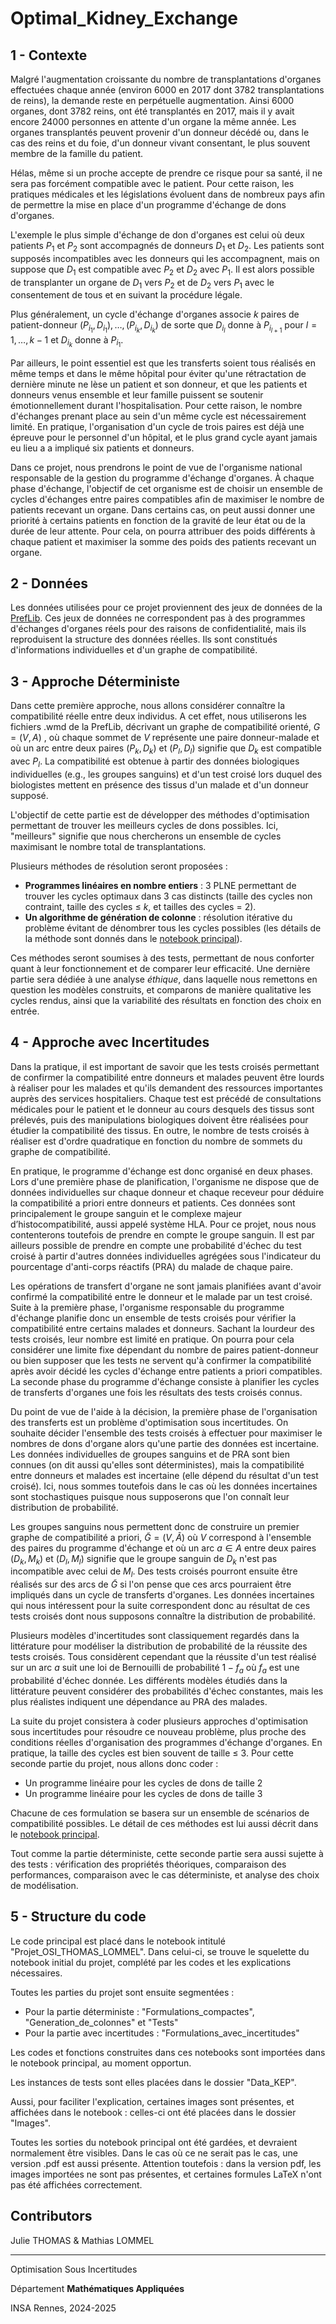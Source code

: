 # Optimal_Kidney_Exchange

## 1 - Contexte

Malgré l'augmentation croissante du nombre de transplantations d'organes effectuées chaque année (environ 6000 en 2017 dont 3782 transplantations de reins), la demande reste en perpétuelle augmentation. Ainsi 6000 organes, dont 3782 reins, ont été transplantés en 2017, mais il y avait encore 24000 personnes en attente d'un organe la même année. Les organes transplantés peuvent provenir d'un donneur décédé ou, dans le cas des reins et du foie, d'un donneur vivant consentant, le plus souvent membre de la famille du patient. 

Hélas, même si un proche accepte de prendre ce risque pour sa santé, il ne sera pas forcément compatible avec le patient. Pour cette raison, les pratiques médicales et les législations évoluent dans de nombreux pays afin de permettre la mise en place d'un programme d'échange de dons d'organes. 

L'exemple le plus simple d'échange de don d'organes est celui où deux patients $P_1$ et $P_2$ sont accompagnés de donneurs $D_1$ et $D_2$. Les patients sont supposés incompatibles avec les donneurs qui les accompagnent, mais on suppose que $D_1$ est compatible avec $P_2$ et $D_2$ avec $P_1$. Il est alors possible de transplanter un organe de $D_1$ vers $P_2$ et de $D_2$ vers $P_1$ avec le consentement de tous et en suivant la procédure légale.

Plus généralement, un cycle d'échange d'organes associe $k$ paires de patient-donneur $(P_{i_1},D_{i_1}) ,\dots ,(P_{i_k}, D_{i_k})$ de sorte que $D_{i_l}$ donne à $P_{i_{l+1}}$ pour $l=1 , \dots , k−1$ et $D_{i_k}$ donne à $P_{i_1}$. 

Par ailleurs, le point essentiel est que les transferts soient tous réalisés en même temps et dans le même hôpital pour éviter qu'une rétractation de dernière minute ne lèse un patient et son donneur, et que les patients et donneurs venus ensemble et leur famille puissent se soutenir émotionnellement durant l'hospitalisation. Pour cette raison, le nombre d'échanges prenant place au sein d'un même cycle est nécessairement limité. En pratique, l'organisation d'un cycle de trois paires est déjà une épreuve pour le personnel d'un hôpital, et le plus grand cycle ayant jamais eu lieu a a impliqué six patients et donneurs.

Dans ce projet, nous prendrons le point de vue de l'organisme national responsable de la gestion du programme d'échange d'organes. À chaque phase d'échange, l'objectif de cet organisme est de choisir un ensemble de cycles d'échanges entre paires compatibles afin de maximiser le nombre de patients recevant un organe. Dans certains cas, on peut aussi donner une priorité à certains patients en fonction de la gravité de leur état ou de la durée de leur attente. Pour cela, on pourra attribuer des poids différents à chaque patient et maximiser la somme des poids des patients recevant un organe.

## 2 - Données

Les données utilisées pour ce projet proviennent des jeux de données de la [PrefLib](https://preflib.github.io/PrefLib-Jekyll/dataset/00036). Ces jeux de données ne correspondent pas à des programmes d'échanges d'organes réels pour des raisons de confidentialité, mais ils reproduisent la structure des données réelles. Ils sont constitués d'informations individuelles et d'un graphe de compatibilité. 

## 3 - Approche Déterministe

Dans cette première approche, nous allons considérer connaître la compatibilité réelle entre deux individus. A cet effet, nous utiliserons les fichiers .wmd de la PrefLib, décrivant un graphe de compatibilité orienté, $G=(V , A)$ , où chaque sommet de $V$ représente une paire donneur-malade et où un arc entre deux paires $( P_k , D_k )$ et $( P_l , D_l )$ signifie que $D_k$ est compatible avec $P_l$. La compatibilité est obtenue à partir des données biologiques individuelles (e.g., les groupes sanguins) et d'un test croisé lors duquel des biologistes mettent en présence des tissus d'un malade et d'un donneur supposé.

L'objectif de cette partie est de développer des méthodes d'optimisation permettant de trouver les meilleurs cycles de dons possibles. Ici, "meilleurs" signifie que nous chercherons un ensemble de cycles maximisant le nombre total de transplantations. 

Plusieurs méthodes de résolution seront proposées :
- **Programmes linéaires en nombre entiers** : 3 PLNE permettant de trouver les cycles optimaux dans 3 cas distincts (taille des cycles non contraint, taille des cycles $\le$ $k$, et tailles des cycles $=$ $2$).
- **Un algorithme de génération de colonne** : résolution itérative du problème évitant de dénombrer tous les cycles possibles (les détails de la méthode sont donnés dans le [notebook principal](https://github.com/mathlommel/Optimal_Kidney_Exchange/blob/main/Projet_OSI_THOMAS_LOMMEL.ipynb)).

Ces méthodes seront soumises à des tests, permettant de nous conforter quant à leur fonctionnement et de comparer leur efficacité. Une dernière partie sera dédiée à une analyse *éthique*, dans laquelle nous remettons en question les modèles construits, et comparons de manière qualitative les cycles rendus, ainsi que la variabilité des résultats en fonction des choix en entrée.

## 4 - Approche avec Incertitudes

Dans la pratique, il est important de savoir que les tests croisés permettant de confirmer la compatibilité entre donneurs et malades peuvent être lourds à réaliser pour les malades et qu'ils demandent des ressources importantes auprès des services hospitaliers. Chaque test est précédé de consultations médicales pour le patient et le donneur au cours desquels des tissus sont prélevés, puis des manipulations biologiques doivent être réalisées pour étudier la compatibilité des tissus. En outre, le nombre de tests croisés à réaliser est d'ordre quadratique en fonction du nombre de sommets du graphe de compatibilité.

En pratique, le programme d'échange est donc organisé en deux phases. Lors d'une première phase de planification, l'organisme ne dispose que de données individuelles sur chaque donneur et chaque receveur pour déduire la compatibilité a priori entre donneurs et patients. Ces données sont principalement le groupe sanguin et le complexe majeur d’histocompatibilité, aussi appelé système HLA. Pour ce projet, nous nous contenterons toutefois de prendre en compte le groupe sanguin. Il est par ailleurs possible de prendre en compte une probabilité d'échec du test croisé à partir d'autres données individuelles agrégées sous l'indicateur du pourcentage d'anti-corps réactifs (PRA) du malade de chaque paire.

Les opérations de transfert d'organe ne sont jamais planifiées avant d'avoir confirmé la compatibilité entre le donneur et le malade par un test croisé. Suite à la première phase, l'organisme responsable du programme d'échange planifie donc un ensemble de tests croisés pour vérifier la compatibilité entre certains malades et donneurs. Sachant la lourdeur des tests croisés, leur nombre est limité en pratique. On pourra pour cela considérer une limite fixe dépendant du nombre de paires patient-donneur ou bien supposer que les tests ne servent qu'à confirmer la compatibilité après avoir décidé les cycles d'échange entre patients a priori compatibles. La seconde phase du programme d'échange consiste à planifier les cycles de transferts d'organes une fois les résultats des tests croisés connus.

Du point de vue de l'aide à la décision, la première phase de l'organisation des transferts est un problème d'optimisation sous incertitudes. On souhaite décider l'ensemble des tests croisés à effectuer pour maximiser le nombres de dons d'organe alors qu'une partie des données est incertaine. Les données individuelles de groupes sanguins et de PRA sont bien connues (on dit aussi qu'elles sont déterministes), mais la compatibilité entre donneurs et malades est incertaine (elle dépend du résultat d'un test croisé). Ici, nous sommes toutefois dans le cas où les données incertaines sont stochastiques puisque nous supposerons que l'on connaît leur distribution de probabilité.

Les groupes sanguins nous permettent donc de construire un premier graphe de compatibilité a priori, $\tilde G =( V , \tilde A )$ où $V$ correspond à l'ensemble des paires du programme d'échange et où un arc $a \in A$ entre deux paires $( D_k , M_k )$ et $( D_l , M_l )$ signifie que le groupe sanguin de $D_k$ n'est pas incompatible avec celui de $M_l$. Des tests croisés pourront ensuite être réalisés sur des arcs de $\tilde G$ si l'on pense que ces arcs pourraient être impliqués dans un cycle de transferts d'organes. Les données incertaines qui nous intéressent pour la suite correspondent donc au résultat de ces tests croisés dont nous supposons connaître la distribution de probabilité. 

Plusieurs modèles d'incertitudes sont classiquement regardés dans la littérature pour modéliser la distribution de probabilité de la réussite des tests croisés. Tous considèrent cependant que la réussite d'un test réalisé sur un arc $a$ suit une loi de Bernouilli de probabilité $1 − f_a$ où $f_a$ est une probabilité d'échec donnée. Les différents modèles étudiés dans la littérature peuvent considérer des probabilités d'échec constantes, mais les plus réalistes indiquent une dépendance au PRA des malades.

La suite du projet consistera à coder plusieurs approches d'optimisation sous incertitudes pour résoudre ce nouveau problème, plus proche des conditions réelles d'organisation des programmes d'échange d'organes. En pratique, la taille des cycles est bien souvent de taille $\le$ $3$. Pour cette seconde partie du projet, nous allons donc coder : 
- Un programme linéaire pour les cycles de dons de taille $2$
- Un programme linéaire pour les cycles de dons de taille $3$

Chacune de ces formulation se basera sur un ensemble de scénarios de compatibilité possibles. Le détail de ces méthodes est lui aussi décrit dans le [notebook principal](https://github.com/mathlommel/Optimal_Kidney_Exchange/blob/main/Projet_OSI_THOMAS_LOMMEL.ipynb).

Tout comme la partie déterministe, cette seconde partie sera aussi sujette à des tests : vérification des propriétés théoriques, comparaison des performances, comparaison avec le cas déterministe, et analyse des choix de modélisation.

## 5 - Structure du code

Le code principal est placé dans le notebook intitulé "Projet_OSI_THOMAS_LOMMEL". Dans celui-ci, se trouve le squelette du notebook initial du projet, complété par les codes et les explications nécessaires.

Toutes les parties du projet sont ensuite segmentées : 
- Pour la partie déterministe : "Formulations_compactes", "Generation_de_colonnes" et "Tests"
- Pour la partie avec incertitudes : "Formulations_avec_incertitudes"

Les codes et fonctions construites dans ces notebooks sont importées dans le notebook principal, au moment opportun.

Les instances de tests sont elles placées dans le dossier "Data_KEP". 

Aussi, pour faciliter l'explication, certaines images sont présentes, et affichées dans le notebook : celles-ci ont été placées dans le dossier "Images".

Toutes les sorties du notebook principal ont été gardées, et devraient normalement être visibles. Dans le  cas où ce ne serait pas le cas, une version .pdf est aussi présente. Attention toutefois : dans la version pdf, les images importées ne sont pas présentes, et certaines formules  LaTeX n'ont pas été affichées correctement.

## Contributors
Julie THOMAS & Mathias LOMMEL

---------------------------------------
Optimisation Sous Incertitudes

Département __Mathématiques Appliquées__

INSA Rennes, 2024-2025

